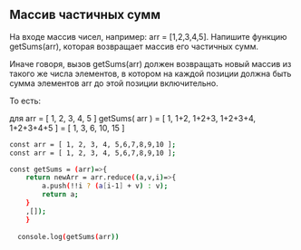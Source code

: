 ## Массив частичных сумм
На входе массив чисел, например: arr = [1,2,3,4,5].
Напишите функцию getSums(arr), которая возвращает массив его частичных сумм.

Иначе говоря, вызов getSums(arr) должен возвращать новый массив из такого же числа элементов, в котором на каждой позиции должна быть сумма элементов arr до этой позиции включительно.

То есть:

для arr = [ 1, 2, 3, 4, 5 ]
getSums( arr ) = [ 1, 1+2, 1+2+3, 1+2+3+4, 1+2+3+4+5 ] = [ 1, 3, 6, 10, 15 ]

```sh
const arr = [ 1, 2, 3, 4, 5,6,7,8,9,10 ];
const arr = [ 1, 2, 3, 4, 5,6,7,8,9,10 ];

const getSums = (arr)=>{
    return newArr = arr.reduce((a,v,i)=>{
        a.push(!!i ? (a[i-1] + v) : v);
        return a;
    }
    ,[]);
    }
  
  console.log(getSums(arr))
```

